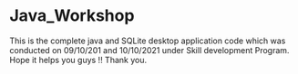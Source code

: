 # Java_Workshop
This is the complete java and SQLite desktop application code which was conducted on 09/10/201 and 10/10/2021 under Skill development Program.
Hope it helps you guys !!
Thank you.
